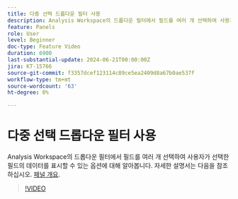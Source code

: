 ```yaml
---
title: 다중 선택 드롭다운 필터 사용
description: Analysis Workspace의 드롭다운 필터에서 필드를 여러 개 선택하여 사용자가 선택한 필드의 데이터를 표시할 수 있는 옵션에 대해 알아봅니다.
feature: Panels
role: User
level: Beginner
doc-type: Feature Video
duration: 6900
last-substantial-update: 2024-06-21T00:00:00Z
jira: KT-15766
source-git-commit: f3357dcef123114c89ce5ea2409d8a67b0ae537f
workflow-type: tm+mt
source-wordcount: '63'
ht-degree: 0%

---
```



# 다중 선택 드롭다운 필터 사용

Analysis Workspace의 드롭다운 필터에서 필드를 여러 개 선택하여 사용자가 선택한 필드의 데이터를 표시할 수 있는 옵션에 대해 알아봅니다. 자세한 설명서는 다음을 참조하십시오. [패널 개요](https://experienceleague.adobe.com/en/docs/analytics/analyze/analysis-workspace/panels/panels#static-drop-down-segments).

>[!VIDEO](https://video.tv.adobe.com/v/3430412/?learn=on)
